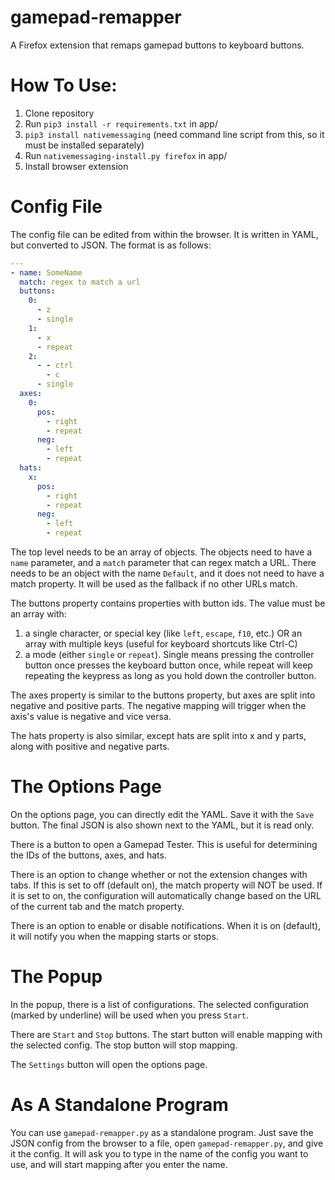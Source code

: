 # gamepad-remapper
A Firefox extension that remaps gamepad buttons to keyboard buttons.

# How To Use:
1. Clone repository
2. Run `pip3 install -r requirements.txt` in app/
3. `pip3 install nativemessaging` (need command line script from this, so it must be installed separately)
4. Run `nativemessaging-install.py firefox` in app/
5. Install browser extension

# Config File
The config file can be edited from within the browser. It is written in YAML, but converted to JSON. The format is as follows:
```yaml
---
- name: SomeName
  match: regex to match a url
  buttons:
    0:
      - z
      - single
    1:
      - x
      - repeat
    2:
      - - ctrl
        - c
      - single
  axes:
    0:
      pos:
        - right
        - repeat
      neg:
        - left
        - repeat
  hats:
    x:
      pos:
        - right
        - repeat
      neg:
        - left
        - repeat
```
The top level needs to be an array of objects. The objects need to have a `name` parameter, and a `match` parameter that can regex match a URL. There needs to be an object with the name `Default`, and it does not need to have a match property. It will be used as the fallback if no other URLs match.

The buttons property contains properties with button ids. The value must be an array with: 
1. a single character, or special key (like `left`, `escape`, `f10`, etc.) OR an array with multiple keys (useful for keyboard shortcuts like Ctrl-C)
2. a mode (either `single` or `repeat`). Single means pressing the controller button once presses the keyboard button once, while repeat will keep repeating the keypress as long as you hold down the controller button.

The axes property is similar to the buttons property, but axes are split into negative and positive parts. The negative mapping will trigger when the axis's value is negative and vice versa.

The hats property is also similar, except hats are split into x and y parts, along with positive and negative parts.

# The Options Page
On the options page, you can directly edit the YAML. Save it with the `Save` button. The final JSON is also shown next to the YAML, but it is read only.

There is a button to open a Gamepad Tester. This is useful for determining the IDs of the buttons, axes, and hats.

There is an option to change whether or not the extension changes with tabs. If this is set to off (default on), the match property will NOT be used. If it is set to on, the configuration will automatically change based on the URL of the current tab and the match property.

There is an option to enable or disable notifications. When it is on (default), it will notify you when the mapping starts or stops.

# The Popup
In the popup, there is a list of configurations. The selected configuration (marked by underline) will be used when you press `Start`.

There are `Start` and `Stop` buttons. The start button will enable mapping with the selected config. The stop button will stop mapping.

The `Settings` button will open the options page.

# As A Standalone Program
You can use `gamepad-remapper.py` as a standalone program. Just save the JSON config from the browser to a file, open `gamepad-remapper.py`, and give it the config. It will ask you to type in the name of the config you want to use, and will start mapping after you enter the name.
